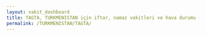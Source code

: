 ```yaml
---
layout: vakit_dashboard
title: TAGTA, TURKMENISTAN için iftar, namaz vakitleri ve hava durumu - ilçe/eyalet seç
permalink: /TURKMENISTAN/TAGTA/
---
```


<script type="text/javascript">
  var GLOBAL_COUNTRY = 'TURKMENISTAN';
  var GLOBAL_CITY = 'TAGTA';
  var GLOBAL_STATE = '';
  var lat = 72;
  var lon = 21;
</script>
